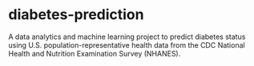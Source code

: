 # diabetes-prediction
A data analytics and machine learning project to predict diabetes status using U.S. population-representative health data from the CDC National Health and Nutrition Examination Survey (NHANES).
